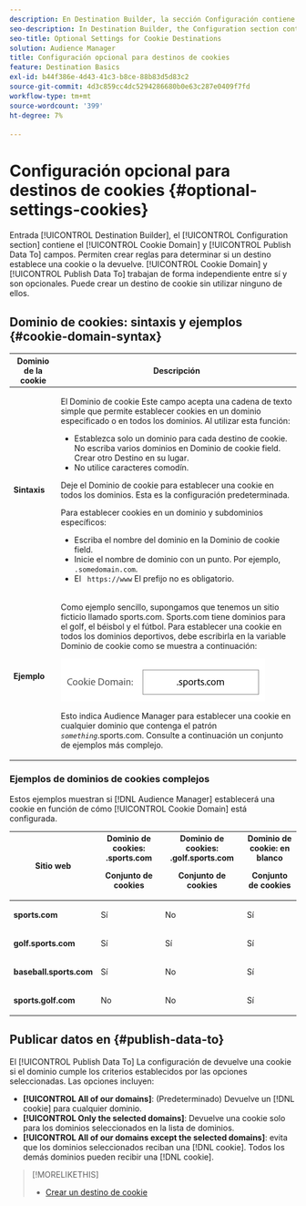 ```yaml
---
description: En Destination Builder, la sección Configuración contiene los campos Dominio de cookies y Publicar datos en. Permiten crear reglas para determinar si un destino establece una cookie o la devuelve. Cookie Domain y Publish Data Para trabajar de forma independiente entre sí y son opcionales. Puede crear un destino de cookie sin utilizar ninguno de ellos.
seo-description: In Destination Builder, the Configuration section contains the Cookie Domain and Publish Data To fields. These let you create rules to determine if a destination sets a cookie or returns a cookie. Cookie Domain and Publish Data To work independently of each other and are optional. You can create a cookie destination without using either of them.
seo-title: Optional Settings for Cookie Destinations
solution: Audience Manager
title: Configuración opcional para destinos de cookies
feature: Destination Basics
exl-id: b44f386e-4d43-41c3-b8ce-88b83d5d83c2
source-git-commit: 4d3c859cc4dc5294286680b0e63c287e0409f7fd
workflow-type: tm+mt
source-wordcount: '399'
ht-degree: 7%

---
```


# Configuración opcional para destinos de cookies {#optional-settings-cookies}

Entrada [!UICONTROL Destination Builder], el [!UICONTROL Configuration section] contiene el [!UICONTROL Cookie Domain] y [!UICONTROL Publish Data To] campos. Permiten crear reglas para determinar si un destino establece una cookie o la devuelve. [!UICONTROL Cookie Domain] y [!UICONTROL Publish Data To] trabajan de forma independiente entre sí y son opcionales. Puede crear un destino de cookie sin utilizar ninguno de ellos.

## Dominio de cookies: sintaxis y ejemplos {#cookie-domain-syntax}

<!-- cookie-destination-options.xml -->

<table id="table_4F4F7562AFEE49F8917AAE5712B5CCE4"> 
 <thead> 
  <tr> 
   <th colname="col1" class="entry"> Dominio de la cookie </th> 
   <th colname="col2" class="entry"> Descripción </th> 
  </tr>
 </thead>
 <tbody> 
  <tr> 
   <td colname="col1"> <p><b>Sintaxis</b> </p> </td> 
   <td colname="col2"> <p>El <span class="wintitle"> Dominio de cookie</span> Este campo acepta una cadena de texto simple que permite establecer cookies en un dominio especificado o en todos los dominios. Al utilizar esta función: </p> <p> 
     <ul id="ul_473CB59F2C0C4B358201BE5C8B27D73D"> 
      <li id="li_4E7F4691C1B54415963F7D5AA1558C9A">Establezca solo un dominio para cada destino de cookie. No escriba varios dominios en <span class="wintitle"> Dominio de cookie</span> field. Crear otro <span class="wintitle"> Destino</span> en su lugar. </li> 
      <li id="li_AEBF5C5F3C264C5EA4A2A6063C3F377D">No utilice caracteres comodín. </li> 
     </ul> </p> <p> Deje el <span class="wintitle"> Dominio de cookie</span> para establecer una cookie en todos los dominios. Esta es la configuración predeterminada. </p> <p>Para establecer cookies en un dominio y subdominios específicos: </p> <p> 
     <ul id="ul_F25BC0D8C40641A2A5CA338E5C258435"> 
      <li id="li_E236D8DEE4F24F9BBA36074F7049C12C">Escriba el nombre del dominio en la <span class="wintitle"> Dominio de cookie</span> field. </li> 
      <li id="li_0471C198EE344DE5963A3C2F70B9E78B">Inicie el nombre de dominio con un punto. Por ejemplo, <code> .somedomain.com</code>. </li> 
      <li id="li_73D06F2BEF45487280C2245E1F6B8ED0">El <code> https://www</code> El prefijo no es obligatorio. </li> 
     </ul> </p> </td> 
  </tr> 
  <tr> 
   <td colname="col1"> <p><b>Ejemplo</b> </p> </td> 
   <td colname="col2"> <p>Como ejemplo sencillo, supongamos que tenemos un sitio ficticio llamado sports.com. Sports.com tiene dominios para el golf, el béisbol y el fútbol. Para establecer una cookie en todos los dominios deportivos, debe escribirla en la variable <span class="wintitle"> Dominio de cookie</span> como se muestra a continuación: </p> <p> <img src="assets/sports-domain.png" id="image_8883477BB3B543648C97A441AD34C6DE" /> </p> <p>Esto indica <span class="keyword"> Audience Manager</span> para establecer una cookie en cualquier dominio que contenga el patrón <code><i>something</i></code>.sports.com. Consulte a continuación un conjunto de ejemplos más complejo. </p> </td> 
  </tr> 
 </tbody> 
</table>

### Ejemplos de dominios de cookies complejos

Estos ejemplos muestran si [!DNL Audience Manager] establecerá una cookie en función de cómo [!UICONTROL Cookie Domain] está configurada.

<table id="table_3A7B9479CDA6493FA8104D8D9841E914"> 
 <thead> 
  <tr> 
   <th colname="col1" class="entry"> Sitio web </th> 
   <th colname="col2" class="entry">Dominio de cookies: .sports.com <p>Conjunto de cookies </p> </th> 
   <th colname="col3" class="entry">Dominio de cookies: .golf.sports.com <p>Conjunto de cookies </p> </th> 
   <th colname="col4" class="entry">Dominio de cookie: en blanco <p>Conjunto de cookies </p> </th> 
  </tr> 
 </thead>
 <tbody> 
  <tr> 
   <td colname="col1"> <p> <b>sports.com</b> </p> </td> 
   <td colname="col2"> Sí </td> 
   <td colname="col3"> No </td> 
   <td colname="col4"> Sí </td> 
  </tr> 
  <tr> 
   <td colname="col1"> <p> <b>golf.sports.com</b> </p> </td> 
   <td colname="col2"> Sí </td> 
   <td colname="col3"> Sí </td> 
   <td colname="col4"> Sí </td> 
  </tr> 
  <tr> 
   <td colname="col1"> <p> <b>baseball.sports.com</b> </p> </td> 
   <td colname="col2"> Sí </td> 
   <td colname="col3"> No </td> 
   <td colname="col4"> Sí </td> 
  </tr> 
  <tr> 
   <td colname="col1"> <p> <b>sports.golf.com</b> </p> </td> 
   <td colname="col2"> No </td> 
   <td colname="col3"> No </td> 
   <td colname="col4"> Sí </td> 
  </tr> 
 </tbody> 
</table>

## Publicar datos en {#publish-data-to}

El [!UICONTROL Publish Data To] La configuración de devuelve una cookie si el dominio cumple los criterios establecidos por las opciones seleccionadas. Las opciones incluyen:

* **[!UICONTROL All of our domains]**: (Predeterminado) Devuelve un [!DNL cookie] para cualquier dominio.
* **[!UICONTROL Only the selected domains]**: Devuelve una cookie solo para los dominios seleccionados en la lista de dominios.
* **[!UICONTROL All of our domains except the selected domains]**: evita que los dominios seleccionados reciban una [!DNL cookie]. Todos los demás dominios pueden recibir una [!DNL cookie].

>[!MORELIKETHIS]
>
>* [Crear un destino de cookie](../../features/destinations/create-cookie-destination.md)

